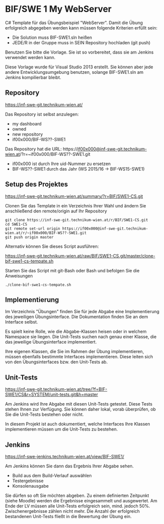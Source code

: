 ﻿BIF/SWE 1 My WebServer
======================

C# Template für das Übungsbeispiel "WebServer". Damit die Übung erfolgreich abgegeben werden kann müssen folgende Kriterien erfüllt sein:

* Die Solution muss BIF-SWE1.sln heißen
* JEDE/R in der Gruppe muss in SEIN Repository hochladen (git push)

Benutzen Sie bitte die Vorlage. Sie ist so vorbereitet, dass sie am Jenkins verwendet werden kann.

Diese Vorlage wurde für Visual Studio 2013 erstellt. Sie können aber jede andere Entwicklungsumgebung benutzen, solange BIF-SWE1.sln am Jenkins kompilierbar bleibt.

Repository
----------
https://inf-swe-git.technikum-wien.at/

Das Repository ist selbst anzulegen: 

* my dashboard 
* owned 
* new repository 
* if00x000/BIF-WS??-SWE1

Das Repository hat die URL: https://if00x000@inf-swe-git.technikum-wien.at/?r=~if00x000/BIF-WS??-SWE1.git

* if00x000 ist durch Ihre uid-Nummer zu ersetzen
* BIF-WS??-SWE1 durch das Jahr (WS 2015/16 -> BIF-WS15-SWE1)


Setup des Projektes
-------------------
https://inf-swe-git.technikum-wien.at/summary/?r=BIF/SWE1-CS.git

Clonen Sie das Template in ein Verzeichnis Ihrer Wahl und ändern Sie anschließend den remote/origin auf Ihr Repository
	
	git clone https://inf-swe-git.technikum-wien.at/r/BIF/SWE1-CS.git
	cd SWE1-CS
	git remote set-url origin https://if00x000@inf-swe-git.technikum-wien.at/r/~if00x000/BIF-WS??-SWE1.git
    git push origin master

Alternativ können Sie dieses Script ausführen:

https://inf-swe-git.technikum-wien.at/raw/BIF/SWE1-CS.git/master/clone-bif-swe1-cs-tempate.sh

Starten Sie das Script mit git-Bash oder Bash und befolgen Sie die Anweisungen

    ./clone-bif-swe1-cs-tempate.sh


Implementierung
---------------
Im Verzeichnis "Übungen" finden Sie für jede Abgabe eine Implementierung des jeweiligen Übungsinterface. Die Dokumentation finden Sie an dem Interface selbst.

Es spielt keine Rolle, wie die Abgabe-Klassen heisen oder in welchem Namespace sie liegen. Die Unit-Tests suchen nach genau einer Klasse, die das jeweilige Übungsinterface implementiert.

Ihre eigenen Klassen, die Sie im Rahmen der Übung implementieren, müssen ebenfalls bestimmte Interfaces implementieren. Diese leiten sich von den Übungsinterfaces bzw. den Unit-Tests ab.

Unit-Tests
----------
https://inf-swe-git.technikum-wien.at/tree/?f=BIF-SWE1/CS&r=SYSTEM/unit-tests.git&h=master

Am Jenkins wird Ihre Abgabe mit diesen Unit-Tests getestet. Diese Tests stehen Ihnen zur Verfügung. Sie können daher lokal, vorab überprüfen, ob Sie die Unit-Tests bestehen oder nicht.

In diesem Projekt ist auch dokumentiert, welche Interfaces Ihre Klassen implementieren müssen um die Unit-Tests zu bestehen.

Jenkins
-------
https://inf-swe-jenkins.technikum-wien.at/view/BIF-SWE1/

Am Jenkins können Sie dann das Ergebnis Ihrer Abgabe sehen.

* Build aus dem Build-Verlauf auswählen
* Testergebnisse
* Konsolenausgabe

Sie dürfen so oft Sie möchten abgeben. Zu einem definierten Zeitpunkt (siehe Moodle) werden die Ergebnisse eingesammelt und ausgewertet. 
Am Ende der LV müssen alle Unit-Tests erfolgreich sein, mind. jedoch 50%. Zwischenergebnisse zählen nicht mehr. Die Anzahl der erfolgreich bestandenen Unit-Tests fließt in die Bewertung der Übung ein.